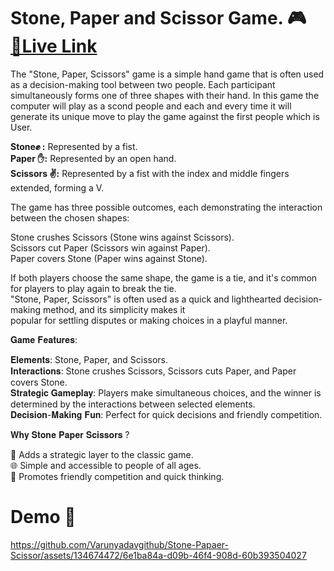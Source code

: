 # Stone, Paper and Scissor Game. 🎮 [**🔗Live Link**](https://varunyadavgithub.github.io/Stone-Paper-Scissor/)

The "Stone, Paper, Scissors" game is a simple hand game that is often used as a decision-making tool between two people. 
Each participant simultaneously forms one of three shapes with their hand. In this game the computer will play as a scond
people and each and every time it will generate its unique move to play the game against the first people which is User.

**Stone✊ :** Represented by a fist.<br>
**Paper ✋:** Represented by an open hand.<br>
**Scissors ✌️:** Represented by a fist with the index and middle fingers extended, forming a V.<br>

The game has three possible outcomes, each demonstrating the interaction between the chosen shapes:<br>

Stone crushes Scissors (Stone wins against Scissors).<br>
Scissors cut Paper (Scissors win against Paper).<br>
Paper covers Stone (Paper wins against Stone).<br>

If both players choose the same shape, the game is a tie, and it's common for players to play again to break the tie.<br>
"Stone, Paper, Scissors" is often used as a quick and lighthearted decision-making method, and its simplicity makes it<br>
popular for settling disputes or making choices in a playful manner.

𝐆𝐚𝐦𝐞 𝐅𝐞𝐚𝐭𝐮𝐫𝐞𝐬:

𝐄𝐥𝐞𝐦𝐞𝐧𝐭𝐬: Stone, Paper, and Scissors.<br>
𝐈𝐧𝐭𝐞𝐫𝐚𝐜𝐭𝐢𝐨𝐧𝐬: Stone crushes Scissors, Scissors cuts Paper, and Paper covers Stone.<br>
𝐒𝐭𝐫𝐚𝐭𝐞𝐠𝐢𝐜 𝐆𝐚𝐦𝐞𝐩𝐥𝐚𝐲: Players make simultaneous choices, and the winner is determined by the interactions between selected elements.<br>
𝐃𝐞𝐜𝐢𝐬𝐢𝐨𝐧-𝐌𝐚𝐤𝐢𝐧𝐠 𝐅𝐮𝐧: Perfect for quick decisions and friendly competition.<br>

𝐖𝐡𝐲 𝐒𝐭𝐨𝐧𝐞 𝐏𝐚𝐩𝐞𝐫 𝐒𝐜𝐢𝐬𝐬𝐨𝐫𝐬 ?

🤔 Adds a strategic layer to the classic game.<br>
🌐 Simple and accessible to people of all ages.<br>
🤝 Promotes friendly competition and quick thinking.<br>

# Demo 🎥
https://github.com/Varunyadavgithub/Stone-Papaer-Scissor/assets/134674472/6e1ba84a-d09b-46f4-908d-60b393504027
